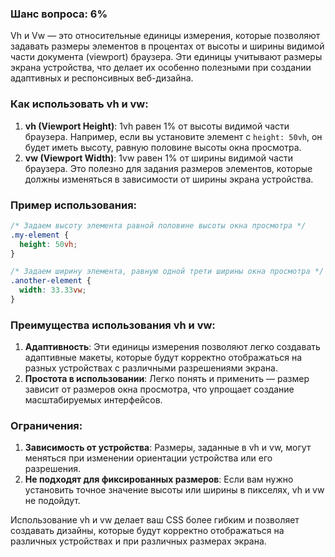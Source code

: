 ### Шанс вопроса: 6%

Vh и Vw — это относительные единицы измерения, которые позволяют задавать размеры элементов в процентах от высоты и ширины видимой части документа (viewport) браузера. Эти единицы учитывают размеры экрана устройства, что делает их особенно полезными при создании адаптивных и респонсивных веб-дизайна.

### Как использовать vh и vw:
1. **vh (Viewport Height)**: 1vh равен 1% от высоты видимой части браузера. Например, если вы установите элемент с `height: 50vh`, он будет иметь высоту, равную половине высоты окна просмотра.
2. **vw (Viewport Width)**: 1vw равен 1% от ширины видимой части браузера. Это полезно для задания размеров элементов, которые должны изменяться в зависимости от ширины экрана устройства.

### Пример использования:
```css
/* Задаем высоту элемента равной половине высоты окна просмотра */
.my-element {
  height: 50vh;
}

/* Задаем ширину элемента, равную одной трети ширины окна просмотра */
.another-element {
  width: 33.33vw;
}
```

### Преимущества использования vh и vw:
1. **Адаптивность**: Эти единицы измерения позволяют легко создавать адаптивные макеты, которые будут корректно отображаться на разных устройствах с различными разрешениями экрана.
2. **Простота в использовании**: Легко понять и применить — размер зависит от размеров окна просмотра, что упрощает создание масштабируемых интерфейсов.

### Ограничения:
1. **Зависимость от устройства**: Размеры, заданные в vh и vw, могут меняться при изменении ориентации устройства или его разрешения.
2. **Не подходят для фиксированных размеров**: Если вам нужно установить точное значение высоты или ширины в пикселях, vh и vw не подойдут.

Использование vh и vw делает ваш CSS более гибким и позволяет создавать дизайны, которые будут корректно отображаться на различных устройствах и при различных размерах экрана.